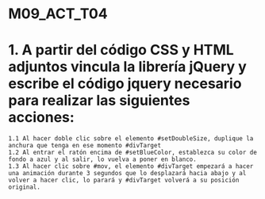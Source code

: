 # M09_ACT_T04
# 1. A partir del código CSS y HTML adjuntos vincula la librería jQuery y escribe el código jquery necesario para realizar las siguientes acciones:
    1.1	Al hacer doble clic sobre el elemento #setDoubleSize, duplique la anchura que tenga en ese momento #divTarget
    1.2 Al entrar el ratón encima de #setBlueColor, establezca su color de fondo a azul y al salir, lo vuelva a poner en blanco.
    1.3 Al hacer clic sobre #mov, el elemento #divTarget empezará a hacer una animación durante 3 segundos que lo desplazará hacia abajo y al volver a hacer clic, lo parará y #divTarget volverá a su posición original.


